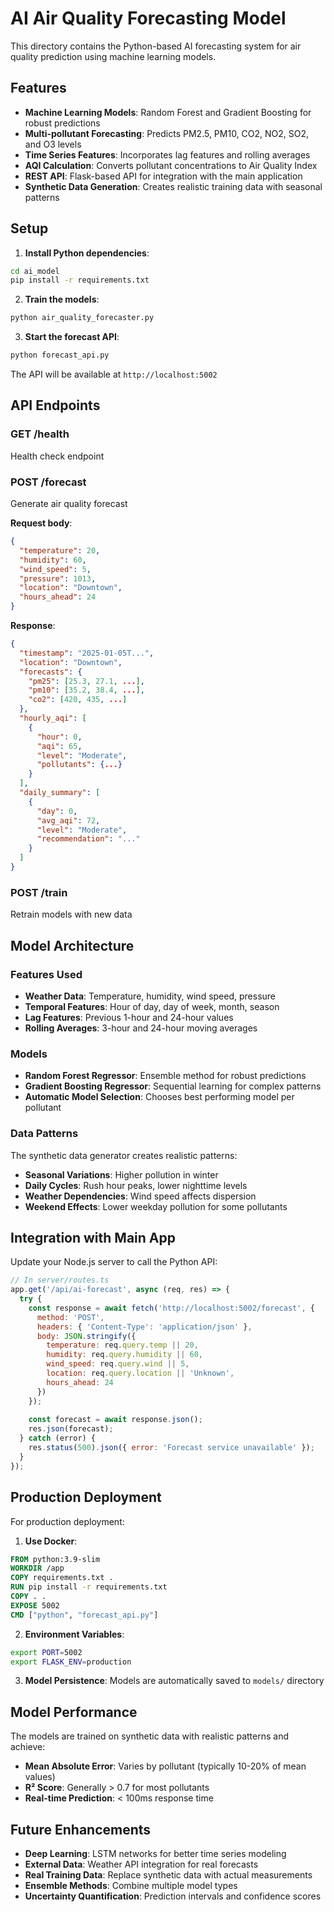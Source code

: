 # AI Air Quality Forecasting Model

This directory contains the Python-based AI forecasting system for air quality prediction using machine learning models.

## Features

- **Machine Learning Models**: Random Forest and Gradient Boosting for robust predictions
- **Multi-pollutant Forecasting**: Predicts PM2.5, PM10, CO2, NO2, SO2, and O3 levels
- **Time Series Features**: Incorporates lag features and rolling averages
- **AQI Calculation**: Converts pollutant concentrations to Air Quality Index
- **REST API**: Flask-based API for integration with the main application
- **Synthetic Data Generation**: Creates realistic training data with seasonal patterns

## Setup

1. **Install Python dependencies**:
```bash
cd ai_model
pip install -r requirements.txt
```

2. **Train the models**:
```bash
python air_quality_forecaster.py
```

3. **Start the forecast API**:
```bash
python forecast_api.py
```

The API will be available at `http://localhost:5002`

## API Endpoints

### GET /health
Health check endpoint

### POST /forecast
Generate air quality forecast

**Request body**:
```json
{
  "temperature": 20,
  "humidity": 60,
  "wind_speed": 5,
  "pressure": 1013,
  "location": "Downtown",
  "hours_ahead": 24
}
```

**Response**:
```json
{
  "timestamp": "2025-01-05T...",
  "location": "Downtown",
  "forecasts": {
    "pm25": [25.3, 27.1, ...],
    "pm10": [35.2, 38.4, ...],
    "co2": [420, 435, ...]
  },
  "hourly_aqi": [
    {
      "hour": 0,
      "aqi": 65,
      "level": "Moderate",
      "pollutants": {...}
    }
  ],
  "daily_summary": [
    {
      "day": 0,
      "avg_aqi": 72,
      "level": "Moderate",
      "recommendation": "..."
    }
  ]
}
```

### POST /train
Retrain models with new data

## Model Architecture

### Features Used
- **Weather Data**: Temperature, humidity, wind speed, pressure
- **Temporal Features**: Hour of day, day of week, month, season
- **Lag Features**: Previous 1-hour and 24-hour values
- **Rolling Averages**: 3-hour and 24-hour moving averages

### Models
- **Random Forest Regressor**: Ensemble method for robust predictions
- **Gradient Boosting Regressor**: Sequential learning for complex patterns
- **Automatic Model Selection**: Chooses best performing model per pollutant

### Data Patterns
The synthetic data generator creates realistic patterns:
- **Seasonal Variations**: Higher pollution in winter
- **Daily Cycles**: Rush hour peaks, lower nighttime levels
- **Weather Dependencies**: Wind speed affects dispersion
- **Weekend Effects**: Lower weekday pollution for some pollutants

## Integration with Main App

Update your Node.js server to call the Python API:

```javascript
// In server/routes.ts
app.get('/api/ai-forecast', async (req, res) => {
  try {
    const response = await fetch('http://localhost:5002/forecast', {
      method: 'POST',
      headers: { 'Content-Type': 'application/json' },
      body: JSON.stringify({
        temperature: req.query.temp || 20,
        humidity: req.query.humidity || 60,
        wind_speed: req.query.wind || 5,
        location: req.query.location || 'Unknown',
        hours_ahead: 24
      })
    });
    
    const forecast = await response.json();
    res.json(forecast);
  } catch (error) {
    res.status(500).json({ error: 'Forecast service unavailable' });
  }
});
```

## Production Deployment

For production deployment:

1. **Use Docker**:
```dockerfile
FROM python:3.9-slim
WORKDIR /app
COPY requirements.txt .
RUN pip install -r requirements.txt
COPY . .
EXPOSE 5002
CMD ["python", "forecast_api.py"]
```

2. **Environment Variables**:
```bash
export PORT=5002
export FLASK_ENV=production
```

3. **Model Persistence**: Models are automatically saved to `models/` directory

## Model Performance

The models are trained on synthetic data with realistic patterns and achieve:
- **Mean Absolute Error**: Varies by pollutant (typically 10-20% of mean values)
- **R² Score**: Generally > 0.7 for most pollutants
- **Real-time Prediction**: < 100ms response time

## Future Enhancements

- **Deep Learning**: LSTM networks for better time series modeling
- **External Data**: Weather API integration for real forecasts
- **Real Training Data**: Replace synthetic data with actual measurements
- **Ensemble Methods**: Combine multiple model types
- **Uncertainty Quantification**: Prediction intervals and confidence scores